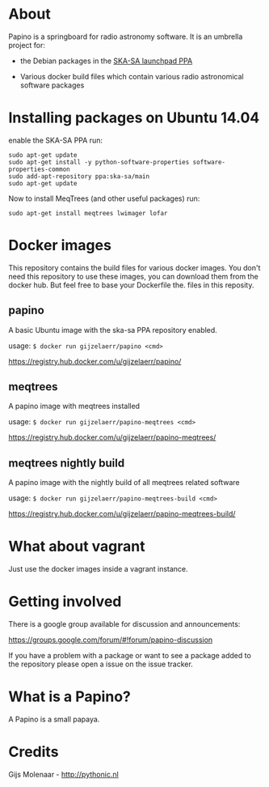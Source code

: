 About
======

Papino is a springboard for radio astronomy software. It is an umbrella
project for:

 * the Debian packages in the [SKA-SA launchpad PPA](https://launchpad.net/~ska-sa/+archive/ubuntu/main)

 * Various docker build files which contain various
   radio astronomical software packages


Installing packages on Ubuntu 14.04
===================================

enable the SKA-SA PPA run:

```shell
sudo apt-get update
sudo apt-get install -y python-software-properties software-properties-common
sudo add-apt-repository ppa:ska-sa/main
sudo apt-get update
 ```

Now to install MeqTrees (and other useful packages) run:
```shell
sudo apt-get install meqtrees lwimager lofar
```

Docker images
=============

This repository contains the build files for various docker images.
You don't need this repository to use these images, you can download
them from the docker hub. But feel free to base your Dockerfile the.
files in this reposity.

papino
------

A basic Ubuntu image with the ska-sa PPA repository enabled.

usage: `$ docker run gijzelaerr/papino <cmd>`

https://registry.hub.docker.com/u/gijzelaerr/papino/


meqtrees
--------

A papino image with meqtrees installed

usage: `$ docker run gijzelaerr/papino-meqtrees <cmd>`

https://registry.hub.docker.com/u/gijzelaerr/papino-meqtrees/


meqtrees nightly build
-----------------------

A papino image with the nightly build of all meqtrees related software

usage: `$ docker run gijzelaerr/papino-meqtrees-build <cmd>`

https://registry.hub.docker.com/u/gijzelaerr/papino-meqtrees-build/


What about vagrant
==================

Just use the docker images inside a vagrant instance.


Getting involved
================

There is a google group available for discussion and announcements:

https://groups.google.com/forum/#!forum/papino-discussion

If you have a problem with a package or want to see a package added to the repository please open a issue on the issue tracker.


What is a Papino?
=================

A Papino is a small papaya.


Credits
=======

Gijs Molenaar - http://pythonic.nl
